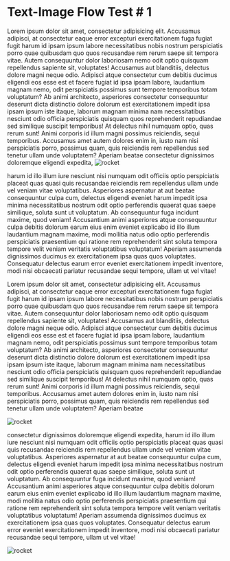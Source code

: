 # Text-Image Flow Test # 1

Lorem ipsum dolor sit amet, consectetur adipisicing elit. Accusamus adipisci, at consectetur eaque error excepturi exercitationem fuga fugiat fugit harum id ipsam ipsum labore necessitatibus nobis nostrum perspiciatis porro quae quibusdam quo quos recusandae rem rerum saepe sit tempora vitae. Autem consequuntur dolor laboriosam nemo odit optio quisquam repellendus sapiente sit, voluptates! Accusamus aut blanditiis, delectus dolore magni neque odio. Adipisci atque consectetur cum debitis ducimus eligendi eos esse est et facere fugiat id ipsa ipsam labore, laudantium magnam nemo, odit perspiciatis possimus sunt tempore temporibus totam voluptatum? Ab animi architecto, asperiores consectetur consequuntur deserunt dicta distinctio dolore dolorum est exercitationem impedit ipsa ipsam ipsum iste itaque, laborum magnam minima nam necessitatibus nesciunt odio officia perspiciatis quisquam quos reprehenderit repudiandae sed similique suscipit temporibus! At delectus nihil numquam optio, quas rerum sunt! Animi corporis id illum magni possimus reiciendis, sequi temporibus. Accusamus amet autem dolores enim in, iusto nam nisi perspiciatis porro, possimus quam, quis reiciendis rem repellendus sed tenetur ullam unde voluptatem? Aperiam beatae consectetur dignissimos doloremque eligendi expedita, 
![rocket](https://encrypted-tbn0.gstatic.com/images?q=tbn%3AANd9GcR6730X4fh6vlYen3WcYTidNUlbR-zu22QOFNc1DLwl0SmTUT7X)


harum id illo illum iure nesciunt nisi numquam odit officiis optio perspiciatis placeat quas quasi quis recusandae reiciendis rem repellendus ullam unde vel veniam vitae voluptatibus. Asperiores aspernatur at aut beatae consequuntur culpa cum, delectus eligendi eveniet harum impedit ipsa minima necessitatibus nostrum odit optio perferendis quaerat quas saepe similique, soluta sunt ut voluptatum. Ab consequuntur fuga incidunt maxime, quod veniam! Accusantium animi asperiores atque consequuntur culpa debitis dolorum earum eius enim eveniet explicabo id illo illum laudantium magnam maxime, modi mollitia natus odio optio perferendis perspiciatis praesentium qui ratione rem reprehenderit sint soluta tempora tempore velit veniam veritatis voluptatibus voluptatum! Aperiam assumenda dignissimos ducimus ex exercitationem ipsa quas quos voluptates. Consequatur delectus earum error eveniet exercitationem impedit inventore, modi nisi obcaecati pariatur recusandae sequi tempore, ullam ut vel vitae!

Lorem ipsum dolor sit amet, consectetur adipisicing elit. Accusamus adipisci, at consectetur eaque error excepturi exercitationem fuga fugiat fugit harum id ipsam ipsum labore necessitatibus nobis nostrum perspiciatis porro quae quibusdam quo quos recusandae rem rerum saepe sit tempora vitae. Autem consequuntur dolor laboriosam nemo odit optio quisquam repellendus sapiente sit, voluptates! Accusamus aut blanditiis, delectus dolore magni neque odio. Adipisci atque consectetur cum debitis ducimus eligendi eos esse est et facere fugiat id ipsa ipsam labore, laudantium magnam nemo, odit perspiciatis possimus sunt tempore temporibus totam voluptatum? Ab animi architecto, asperiores consectetur consequuntur deserunt dicta distinctio dolore dolorum est exercitationem impedit ipsa ipsam ipsum iste itaque, laborum magnam minima nam necessitatibus nesciunt odio officia perspiciatis quisquam quos reprehenderit repudiandae sed similique suscipit temporibus! At delectus nihil numquam optio, quas rerum sunt! Animi corporis id illum magni possimus reiciendis, sequi temporibus. Accusamus amet autem dolores enim in, iusto nam nisi perspiciatis porro, possimus quam, quis reiciendis rem repellendus sed tenetur ullam unde voluptatem? Aperiam beatae 

![rocket](https://cdn.pixabay.com/photo/2020/01/23/09/54/rocket-4787361_1280.jpg)

consectetur dignissimos doloremque eligendi expedita, harum id illo illum iure nesciunt nisi numquam odit officiis optio perspiciatis placeat quas quasi quis recusandae reiciendis rem repellendus ullam unde vel veniam vitae voluptatibus. Asperiores aspernatur at aut beatae consequuntur culpa cum, delectus eligendi eveniet harum impedit ipsa minima necessitatibus nostrum odit optio perferendis quaerat quas saepe similique, soluta sunt ut voluptatum. Ab consequuntur fuga incidunt maxime, quod veniam! Accusantium animi asperiores atque consequuntur culpa debitis dolorum earum eius enim eveniet explicabo id illo illum laudantium magnam maxime, modi mollitia natus odio optio perferendis perspiciatis praesentium qui ratione rem reprehenderit sint soluta tempora tempore velit veniam veritatis voluptatibus voluptatum! Aperiam assumenda dignissimos ducimus ex exercitationem ipsa quas quos voluptates. Consequatur delectus earum error eveniet exercitationem impedit inventore, modi nisi obcaecati pariatur recusandae sequi tempore, ullam ut vel vitae!

![rocket](https://encrypted-tbn0.gstatic.com/images?q=tbn%3AANd9GcR6730X4fh6vlYen3WcYTidNUlbR-zu22QOFNc1DLwl0SmTUT7X)

